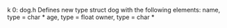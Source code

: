 k 0: dog.h Defines new type struct dog with the following elements: name, type = char * age, type = float owner, type = char *
